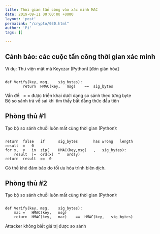 ```yaml
---
title: Thời gian tấn công vào xác minh MAC
date: 2019-09-11 00:00:00 +0000
layout: 'post'
permalink: "/crypto/030.html"
author: 'Pi'
tags: []

---
```


## Cảnh báo: các cuộc tấn công thời gian xác minh

Ví dụ: Thư viện mật mã Keyczar (Python) [đơn giản hóa]
<pre><code class="python hljs">
def	Verify(key,	msg,	sig_bytes):	
	    return	HMAC(key,	msg)	==	sig_bytes
</code></pre>

Vấn đề: $==$ được triển khai dưới dạng so sánh theo từng byte<br/>
Bộ so sánh trả về sai khi tìm thấy bất đẳng thức đầu tiên<br/>

## Phòng thủ #1

Tạo bộ so sánh chuỗi luôn mất cùng thời gian (Python):

<pre><code class="python hljs">
return	false	if		sig_bytes		has	wrong	length	
result	=	0									
for	x,	y	in	zip(	HMAC(key,msg)	,	sig_bytes):	
	result	|=	ord(x)	^	ord(y)	
return	result	==	0	
</code></pre>
Có thể khó đảm bảo do tối ưu hóa trình biên dịch.

## Phòng thủ #2
Tạo bộ so sánh chuỗi luôn mất cùng thời gian (Python):

<pre><code class="python hljs">
def	Verify(key,	msg,	sig_bytes):	
    mac	=	HMAC(key,	msg)	
    return	HMAC(key,	mac)	==	HMAC(key,	sig_bytes)	
</code></pre>

Attacker không biết giá trị được so sánh